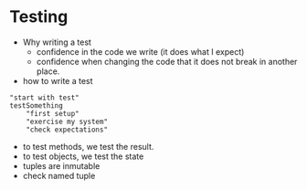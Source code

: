# Testing

- Why writing a test
    - confidence in the code we write (it does what I expect)
    - confidence when changing the code that it does not break in another place.
- how to write a test
```st
"start with test"
testSomething
    "first setup"
    "exercise my system"
    "check expectations"
```
- to test methods, we test the result.
- to test objects, we test the state
- tuples are inmutable
- check named tuple